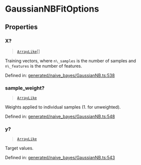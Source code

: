 # GaussianNBFitOptions

## Properties

### X?

> [`ArrayLike`](../types/ArrayLike.md)[]

Training vectors, where `n\_samples` is the number of samples and `n\_features` is the number of features.

Defined in:  [generated/naive\_bayes/GaussianNB.ts:538](https://github.com/transitive-bullshit/scikit-learn-ts/blob/b59c1ff/packages/sklearn/src/generated/naive_bayes/GaussianNB.ts#L538)

### sample\_weight?

> [`ArrayLike`](../types/ArrayLike.md)

Weights applied to individual samples (1. for unweighted).

Defined in:  [generated/naive\_bayes/GaussianNB.ts:548](https://github.com/transitive-bullshit/scikit-learn-ts/blob/b59c1ff/packages/sklearn/src/generated/naive_bayes/GaussianNB.ts#L548)

### y?

> [`ArrayLike`](../types/ArrayLike.md)

Target values.

Defined in:  [generated/naive\_bayes/GaussianNB.ts:543](https://github.com/transitive-bullshit/scikit-learn-ts/blob/b59c1ff/packages/sklearn/src/generated/naive_bayes/GaussianNB.ts#L543)
